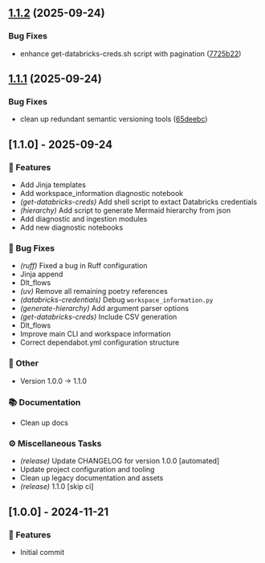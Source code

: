 ## [1.1.2](https://github.com/thms317/dbx-toolkit/compare/v1.1.1...v1.1.2) (2025-09-24)


### Bug Fixes

* enhance get-databricks-creds.sh script with pagination ([7725b22](https://github.com/thms317/dbx-toolkit/commit/7725b2233cbcc1e0ec115169b2bbb85ed90e5b74))

## [1.1.1](https://github.com/thms317/dbx-toolkit/compare/v1.1.0...v1.1.1) (2025-09-24)


### Bug Fixes

* clean up redundant semantic versioning tools ([65deebc](https://github.com/thms317/dbx-toolkit/commit/65deebcd87f5d70b8550eb9273911e1d268dfabc))

## [1.1.0] - 2025-09-24

### 🚀 Features

- Add Jinja templates
- Add workspace_information diagnostic notebook
- *(get-databricks-creds)* Add shell script to extact Databricks credentials
- *(hierarchy)* Add script to generate Mermaid hierarchy from json
- Add diagnostic and ingestion modules
- Add new diagnostic notebooks

### 🐛 Bug Fixes

- *(ruff)* Fixed a bug in Ruff configuration
- Jinja append
- Dlt_flows
- *(uv)* Remove all remaining poetry references
- *(databricks-credentials)* Debug `workspace_information.py`
- *(generate-hierarchy)* Add argument parser options
- *(get-databricks-creds)* Include CSV generation
- Dlt_flows
- Improve main CLI and workspace information
- Correct dependabot.yml configuration structure

### 💼 Other

- Version 1.0.0 → 1.1.0

### 📚 Documentation

- Clean up docs

### ⚙️ Miscellaneous Tasks

- *(release)* Update CHANGELOG for version 1.0.0 [automated]
- Update project configuration and tooling
- Clean up legacy documentation and assets
- *(release)* 1.1.0 [skip ci]

## [1.0.0] - 2024-11-21

### 🚀 Features

- Initial commit

